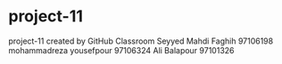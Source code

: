 # project-11
project-11 created by GitHub Classroom
Seyyed Mahdi Faghih 97106198
mohammadreza yousefpour 97106324
Ali Balapour 97101326
